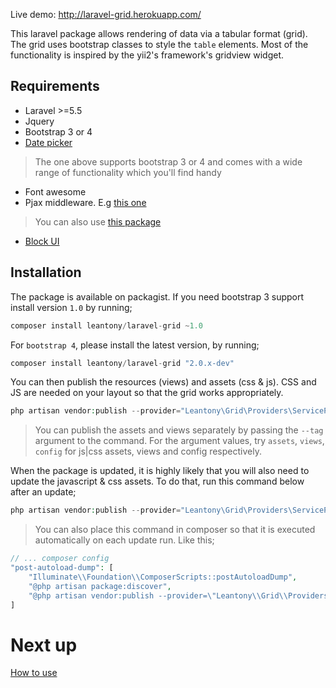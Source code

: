 Live demo: http://laravel-grid.herokuapp.com/

This laravel package allows rendering of data via a tabular format (grid). The grid uses bootstrap classes to style the `table` elements. Most of the functionality is inspired by the yii2's framework's gridview widget.

## Requirements
+ Laravel >=5.5
+ Jquery
+ Bootstrap 3 or 4
+ [Date picker](https://github.com/dangrossman/daterangepicker)
> The one above supports bootstrap 3 or 4 and comes with a wide range of functionality which you'll find handy
+ Font awesome
+ Pjax middleware. E.g [this one](https://gist.github.com/JeffreyWay/8526696b6f29201c4e33)
> You can also use [this package](https://github.com/spatie/laravel-pjax)
+ [Block UI](https://github.com/malsup/blockui)

## Installation
The package is available on packagist. If you need bootstrap 3 support install version `1.0` by running;
```php
composer install leantony/laravel-grid ~1.0
```
For `bootstrap 4`, please install the latest version, by running;
```php
composer install leantony/laravel-grid "2.0.x-dev"
```

You can then publish the resources (views) and assets (css & js). CSS and JS are needed on your layout so that the grid works appropriately.

```php
php artisan vendor:publish --provider="Leantony\Grid\Providers\ServiceProvider"
```

> You can publish the assets and views separately by passing the `--tag` argument to the command. 
For the argument values, try `assets`, `views`, `config` for js|css assets, views and config respectively.


When the package is updated, it is highly likely that you will also need to update the javascript & css assets. To do that, run this command below after an update;
```php
php artisan vendor:publish --provider="Leantony\Grid\Providers\ServiceProvider" --tag=assets --force
```
> You can also place this command in composer so that it is executed automatically on each update run. Like this;
```php
// ... composer config
"post-autoload-dump": [
    "Illuminate\\Foundation\\ComposerScripts::postAutoloadDump",
    "@php artisan package:discover",
    "@php artisan vendor:publish --provider=\"Leantony\\Grid\\Providers\\ServiceProvider\" --tag=assets --force"
]
```

# Next up
[How to use](usage.md)
